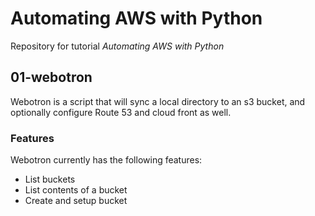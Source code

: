 # Automating AWS with Python

Repository for tutorial *Automating AWS with Python*

## 01-webotron

Webotron is a script that will sync a local directory to an s3 bucket, and optionally configure Route 53 and cloud front as well.


### Features

Webotron currently has the following features:

- List buckets
- List contents of a bucket
- Create and setup bucket
